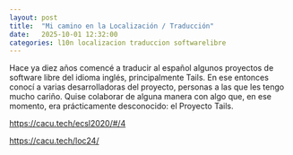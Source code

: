 ```yaml
---
layout: post
title:  "Mi camino en la Localización / Traducción"
date:   2025-10-01 12:32:00
categories: l10n localizacion traduccion softwarelibre
---
```



Hace ya diez años comencé a traducir al español algunos proyectos de software libre del idioma inglés, principalmente Tails. En ese entonces conocí a varias desarrolladoras del proyecto, personas a las que les tengo mucho cariño. Quise colaborar de alguna manera con algo que, en ese momento, era prácticamente desconocido: el Proyecto Tails.

https://cacu.tech/ecsl2020/#/4

https://cacu.tech/loc24/

